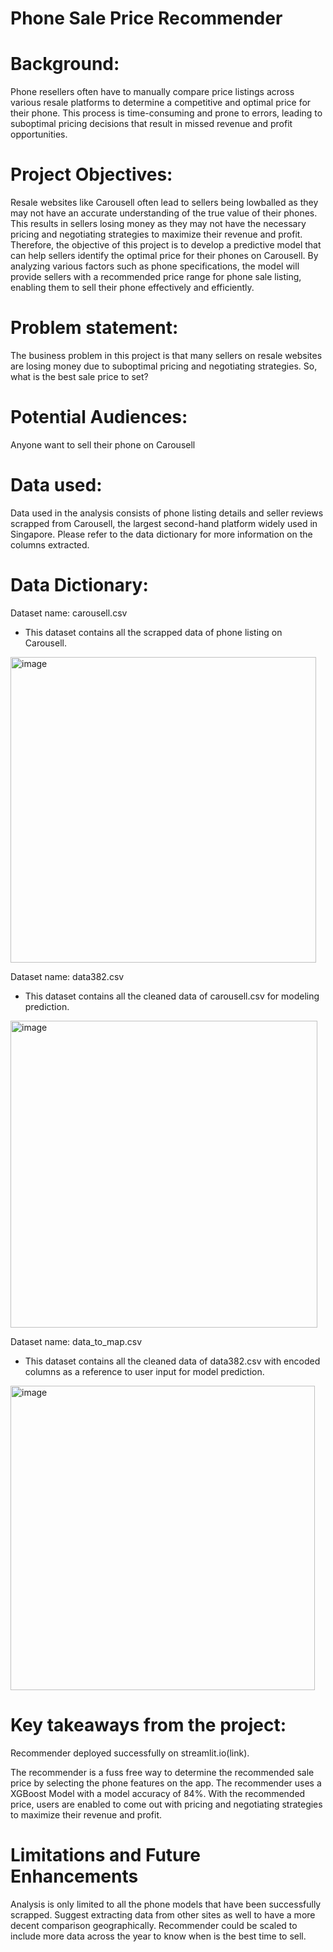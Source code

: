 # Phone Sale Price Recommender

# Background:
Phone resellers often have to manually compare price listings across various resale platforms to determine a competitive and optimal price for their phone. This process is time-consuming and prone to errors, leading to suboptimal pricing decisions that result in missed revenue and profit opportunities.
 

# Project Objectives:
Resale websites like Carousell often lead to sellers being lowballed as they may not have an accurate understanding of the true value of their phones. This results in sellers losing money as they may not have the necessary pricing and negotiating strategies to maximize their revenue and profit. Therefore, the objective of this project is to develop a predictive model that can help sellers identify the optimal price for their phones on Carousell. By analyzing various factors such as phone specifications,  the model will provide sellers with a recommended price range for phone sale listing, enabling them to sell their phone effectively and efficiently.


# Problem statement:
The business problem in this project is that many sellers on resale websites are losing money due to suboptimal pricing and negotiating strategies. So, what is the best sale price to set?

 
# Potential Audiences:
Anyone want to sell their phone on Carousell
  

# Data used:
Data used in the analysis consists of phone listing details and seller reviews scrapped from Carousell, the largest second-hand platform widely used in Singapore. Please refer to the data dictionary for more information on the columns extracted.
 

# Data Dictionary:
Dataset name: carousell.csv
- This dataset contains all the scrapped data of phone listing on Carousell.
 
<img width="489" alt="image" src="https://user-images.githubusercontent.com/125956661/229686211-d748b985-21e0-46c0-9b90-8199c5a54161.png">

Dataset name: data382.csv
- This dataset contains all the cleaned data of carousell.csv for modeling prediction.
 
<img width="491" alt="image" src="https://user-images.githubusercontent.com/125956661/229686071-0ed84a0e-4ebf-4505-a8dd-1e47d0be6ff9.png">

 
Dataset name: data_to_map.csv
- This dataset contains all the cleaned data of data382.csv with encoded columns as a reference to user input for model prediction.
 
<img width="487" alt="image" src="https://user-images.githubusercontent.com/125956661/229686118-18183f22-1e02-49f2-b549-57fd7c1bf80d.png">


# Key takeaways from the project:
Recommender deployed successfully on streamlit.io(link).

The recommender is a fuss free way to determine the recommended sale price by selecting the phone features on the app. The recommender uses a XGBoost Model with a model accuracy of 84%.
With the recommended price, users are enabled to come out with pricing and negotiating strategies to maximize their revenue and profit.
 

# Limitations and Future Enhancements
Analysis is only limited to all the phone models that have been successfully scrapped. Suggest extracting data from other sites as well to have a more decent comparison geographically.
Recommender could be scaled to include more data across the year to know when is the best time to sell.

